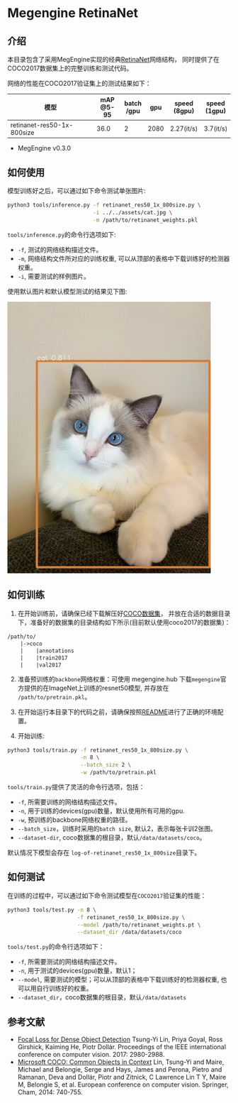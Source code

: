 # Megengine RetinaNet

## 介绍

本目录包含了采用MegEngine实现的经典[RetinaNet](https://arxiv.org/pdf/1708.02002>)网络结构，
同时提供了在COCO2017数据集上的完整训练和测试代码。

网络的性能在COCO2017验证集上的测试结果如下：

| 模型                       | mAP<br>@5-95              |   batch<br>/gpu | gpu   | speed<br>(8gpu)   | speed<br>(1gpu)|
| ---                        | ---                       |  ---            | ---   |       ---         |      ---       |
| retinanet-res50-1x-800size | 36.0 |   2             | 2080  |       2.27(it/s)  |      3.7(it/s) |    

* MegEngine v0.3.0

## 如何使用

模型训练好之后，可以通过如下命令测试单张图片:

```bash
python3 tools/inference.py -f retinanet_res50_1x_800size.py \
                           -i ../../assets/cat.jpg \
                           -m /path/to/retinanet_weights.pkl
```

`tools/inference.py`的命令行选项如下:

- `-f`, 测试的网络结构描述文件。
- `-m`, 网络结构文件所对应的训练权重, 可以从顶部的表格中下载训练好的检测器权重。
- `-i`, 需要测试的样例图片。

使用默认图片和默认模型测试的结果见下图:

![demo image](../../assets/cat_det_out.jpg)

## 如何训练

1. 在开始训练前，请确保已经下载解压好[COCO数据集](http://cocodataset.org/#download)，
并放在合适的数据目录下，准备好的数据集的目录结构如下所示(目前默认使用coco2017的数据集)：

```
/path/to/
    |->coco
    |    |annotations
    |    |train2017
    |    |val2017
```

2. 准备预训练的`backbone`网络权重：可使用 megengine.hub 下载`megengine`官方提供的在ImageNet上训练的resnet50模型, 并存放在 `/path/to/pretrain.pkl`。

3. 在开始运行本目录下的代码之前，请确保按照[README](../../../README.md)进行了正确的环境配置。

4. 开始训练:

```bash
python3 tools/train.py -f retinanet_res50_1x_800size.py \
                       -n 8 \
                       --batch_size 2 \
                       -w /path/to/pretrain.pkl
```

`tools/train.py`提供了灵活的命令行选项，包括：

- `-f`, 所需要训练的网络结构描述文件。
- `-n`, 用于训练的devices(gpu)数量，默认使用所有可用的gpu.
- `-w`, 预训练的backbone网络权重的路径。
- `--batch_size`，训练时采用的`batch size`, 默认2，表示每张卡训2张图。
- `--dataset-dir`, coco数据集的根目录，默认`/data/datasets/coco`。

默认情况下模型会存在 `log-of-retinanet_res50_1x_800size`目录下。

## 如何测试

在训练的过程中，可以通过如下命令测试模型在`COCO2017`验证集的性能：

```bash
python3 tools/test.py -n 8 \
                      -f retinanet_res50_1x_800size.py \
                      --model /path/to/retinanet_weights.pt \
                      --dataset_dir /data/datasets/coco
```

`tools/test.py`的命令行选项如下：

- `-f`, 所需要测试的网络结构描述文件。
- `-n`, 用于测试的devices(gpu)数量，默认1；
- `--model`, 需要测试的模型；可以从顶部的表格中下载训练好的检测器权重, 也可以用自行训练好的权重。
- `--dataset_dir`，coco数据集的根目录，默认`/data/datasets`

## 参考文献

- [Focal Loss for Dense Object Detection](https://arxiv.org/pdf/1708.02002) Tsung-Yi Lin, Priya Goyal, Ross Girshick, Kaiming He, Piotr Dollár. Proceedings of the IEEE international conference on computer vision. 2017: 2980-2988.
- [Microsoft COCO: Common Objects in Context](https://arxiv.org/pdf/1405.0312.pdf)  Lin, Tsung-Yi and Maire, Michael and Belongie, Serge and Hays, James and Perona, Pietro and Ramanan, Deva and Dollár, Piotr and Zitnick, C Lawrence
Lin T Y, Maire M, Belongie S, et al. European conference on computer vision. Springer, Cham, 2014: 740-755.
